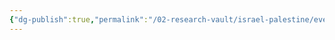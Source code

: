 ```yaml
---
{"dg-publish":true,"permalink":"/02-research-vault/israel-palestine/events/1987-1993-first-intifada/","created":"2025-08-20T16:37:06.286-04:00","updated":"2025-08-21T16:56:51.177-04:00"}
---
```


